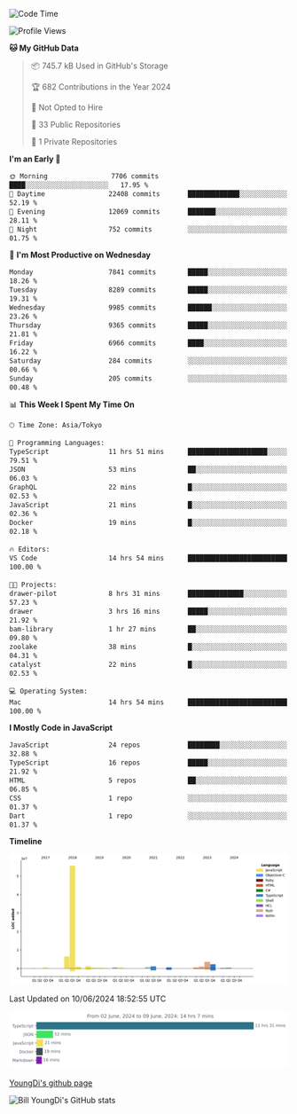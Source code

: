 <!--START_SECTION:waka-->
![Code Time](http://img.shields.io/badge/Code%20Time-742%20hrs%2054%20mins-blue)

![Profile Views](http://img.shields.io/badge/Profile%20Views-0-blue)

**🐱 My GitHub Data** 

> 📦 745.7 kB Used in GitHub's Storage 
 > 
> 🏆 682 Contributions in the Year 2024
 > 
> 🚫 Not Opted to Hire
 > 
> 📜 33 Public Repositories 
 > 
> 🔑 1 Private Repositories 
 > 
**I'm an Early 🐤** 

```text
🌞 Morning                7706 commits        ████░░░░░░░░░░░░░░░░░░░░░   17.95 % 
🌆 Daytime                22408 commits       █████████████░░░░░░░░░░░░   52.19 % 
🌃 Evening                12069 commits       ███████░░░░░░░░░░░░░░░░░░   28.11 % 
🌙 Night                  752 commits         ░░░░░░░░░░░░░░░░░░░░░░░░░   01.75 % 
```
📅 **I'm Most Productive on Wednesday** 

```text
Monday                   7841 commits        █████░░░░░░░░░░░░░░░░░░░░   18.26 % 
Tuesday                  8289 commits        █████░░░░░░░░░░░░░░░░░░░░   19.31 % 
Wednesday                9985 commits        ██████░░░░░░░░░░░░░░░░░░░   23.26 % 
Thursday                 9365 commits        █████░░░░░░░░░░░░░░░░░░░░   21.81 % 
Friday                   6966 commits        ████░░░░░░░░░░░░░░░░░░░░░   16.22 % 
Saturday                 284 commits         ░░░░░░░░░░░░░░░░░░░░░░░░░   00.66 % 
Sunday                   205 commits         ░░░░░░░░░░░░░░░░░░░░░░░░░   00.48 % 
```


📊 **This Week I Spent My Time On** 

```text
🕑︎ Time Zone: Asia/Tokyo

💬 Programming Languages: 
TypeScript               11 hrs 51 mins      ████████████████████░░░░░   79.51 % 
JSON                     53 mins             ██░░░░░░░░░░░░░░░░░░░░░░░   06.03 % 
GraphQL                  22 mins             █░░░░░░░░░░░░░░░░░░░░░░░░   02.53 % 
JavaScript               21 mins             █░░░░░░░░░░░░░░░░░░░░░░░░   02.36 % 
Docker                   19 mins             █░░░░░░░░░░░░░░░░░░░░░░░░   02.18 % 

🔥 Editors: 
VS Code                  14 hrs 54 mins      █████████████████████████   100.00 % 

🐱‍💻 Projects: 
drawer-pilot             8 hrs 31 mins       ██████████████░░░░░░░░░░░   57.23 % 
drawer                   3 hrs 16 mins       █████░░░░░░░░░░░░░░░░░░░░   21.92 % 
bam-library              1 hr 27 mins        ██░░░░░░░░░░░░░░░░░░░░░░░   09.80 % 
zoolake                  38 mins             █░░░░░░░░░░░░░░░░░░░░░░░░   04.31 % 
catalyst                 22 mins             █░░░░░░░░░░░░░░░░░░░░░░░░   02.53 % 

💻 Operating System: 
Mac                      14 hrs 54 mins      █████████████████████████   100.00 % 
```

**I Mostly Code in JavaScript** 

```text
JavaScript               24 repos            ████████░░░░░░░░░░░░░░░░░   32.88 % 
TypeScript               16 repos            █████░░░░░░░░░░░░░░░░░░░░   21.92 % 
HTML                     5 repos             ██░░░░░░░░░░░░░░░░░░░░░░░   06.85 % 
CSS                      1 repo              ░░░░░░░░░░░░░░░░░░░░░░░░░   01.37 % 
Dart                     1 repo              ░░░░░░░░░░░░░░░░░░░░░░░░░   01.37 % 
```



**Timeline**

![Lines of Code chart](https://raw.githubusercontent.com/Youngdi/Youngdi/master/assets/bar_graph.png)


 Last Updated on 10/06/2024 18:52:55 UTC
<!--END_SECTION:waka-->

![wakatime](./images/stat.svg)

[YoungDi's github page](https://youngdi.github.io)

![Bill YoungDi's GitHub stats](https://github-readme-stats.vercel.app/api?username=youngdi&count_private=true&show_icons=true)
